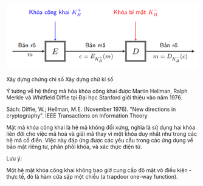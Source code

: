 <!-- \section{Tổng quan về hệ mật mã khóa công khai} -->

<!-- Mô hình tổng quát -->

![alt text](public.png)

<!-- Bao gồm: bản rõ, bản mã, hàm E, D, khóa K -->

<!-- Ứng dụng -->

Xây dựng chứng chỉ số
Xây dựng chữ kí số

<!-- Lịch sử -->

Ý tưởng về hệ thống mã hóa khóa công khai được Martin Hellman, Ralph Merkle và Whitfield Diffie tại Đại học Stanford giới thiệu vào năm 1976.

Sách: Diffie, W.; Hellman, M.E. (November 1976). "New directions in cryptography". IEEE Transactions on Information Theory

<!-- Khái niệm -->

Mật mã khóa công khai là hệ mã không đối xứng, nghĩa là sử dụng hai khóa liên đới cho việc mã hoá và giải mã thay vì một khóa duy nhất như trong các hệ mã cổ điển. Việc này đáp ứng được các yêu cầu trong các ứng dụng về bảo mật riêng tư, phân phối khóa, và xác thực điện tử.

Lưu ý:

Một hệ mật khóa công khai không bao giờ cung cấp độ mật vô điều kiện - thực tế, đó là hàm cửa sập một chiều (a trapdoor one-way function).

<!-- Ý tưởng: -->
<!-- Mỗi người dùng: sử dụng một cặp khóa (khóa công khai, khóa bí mật) -->
<!-- Khóa công cộng: được công bố rộng rãi và được sử dụng trong mã hóa thông tin -->
<!-- Khóa riêng: chỉ do một người nắm giữ và được sử dụng để giải mã thông tin đã được mã hóa bằng khóa công cộng tương ứng -->
<!-- Mã hóa: A muốn gửi thông điệp cho B - mã hóa bằng khóa công khai của B ($$y = E(e_B, x)$$) -->
<!-- Giải mã: B giải mã bằng khóa bí mật của mình ($$x = D(d_B, y)$$) -->

<!--! Những hệ mật khóa công khai quan trọng nhất -->

<!-- RSA: dựa trên độ khó của phép phân tích các số nguyên lớn. -->

<!-- Merkle-Hellman Knapsack: dựa trên độ khó của bài toán subset sum (được biết là NP-complete). Tuy nhiên, có nhiều hệ mật dựa trên bài toán sắp ba lô đã được chứng minh là không bảo mật. -->

<!-- McEliece: dựa trên bài toán giải mã của một mã tuyến tính (cũng được cho là NP-complete). -->

<!-- ElGamal: dựa trên bài toán Logarit rời rạc trên trường hữu hạn. -->

<!-- Chor-Rivest: là một hệ sắp ba lô nhưng được xem là bảo mật. -->

<!-- Elliptic Curve: là sự cải tiến của các hệ mật khác, chẳng hạn tương tự ElGamal nhưng dựa trên các đường cong elíp thay vì trường hữu hạn. Ưu điểm của các hệ mật dạng này là có thể duy trì được độ bảo mật với khóa nhỏ hơn thông thường. -->
